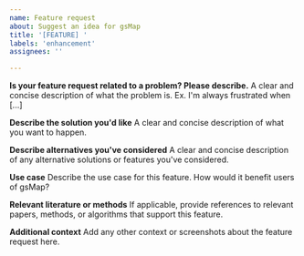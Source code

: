 ```yaml
---
name: Feature request
about: Suggest an idea for gsMap
title: '[FEATURE] '
labels: 'enhancement'
assignees: ''

---
```


**Is your feature request related to a problem? Please describe.**
A clear and concise description of what the problem is. Ex. I'm always frustrated when [...]

**Describe the solution you'd like**
A clear and concise description of what you want to happen.

**Describe alternatives you've considered**
A clear and concise description of any alternative solutions or features you've considered.

**Use case**
Describe the use case for this feature. How would it benefit users of gsMap?

**Relevant literature or methods**
If applicable, provide references to relevant papers, methods, or algorithms that support this feature.

**Additional context**
Add any other context or screenshots about the feature request here.
